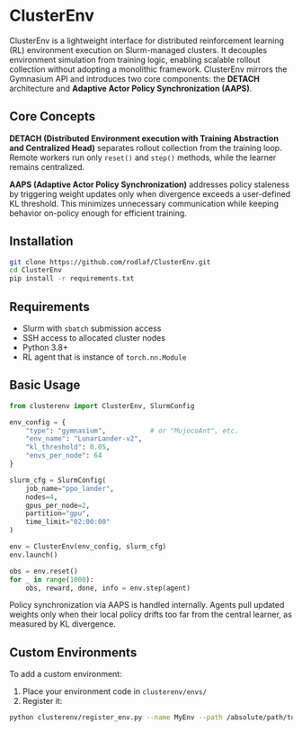 # ClusterEnv

ClusterEnv is a lightweight interface for distributed reinforcement learning (RL) environment execution on Slurm-managed clusters. It decouples environment simulation from training logic, enabling scalable rollout collection without adopting a monolithic framework. ClusterEnv mirrors the Gymnasium API and introduces two core components: the **DETACH** architecture and **Adaptive Actor Policy Synchronization (AAPS)**.

## Core Concepts

**DETACH (Distributed Environment execution with Training Abstraction and Centralized Head)** separates rollout collection from the training loop. Remote workers run only `reset()` and `step()` methods, while the learner remains centralized.

**AAPS (Adaptive Actor Policy Synchronization)** addresses policy staleness by triggering weight updates only when divergence exceeds a user-defined KL threshold. This minimizes unnecessary communication while keeping behavior on-policy enough for efficient training.

## Installation

```bash
git clone https://github.com/rodlaf/ClusterEnv.git
cd ClusterEnv
pip install -r requirements.txt
```

## Requirements

* Slurm with `sbatch` submission access
* SSH access to allocated cluster nodes
* Python 3.8+
* RL agent that is instance of `torch.nn.Module`

## Basic Usage

```python
from clusterenv import ClusterEnv, SlurmConfig

env_config = {
    "type": "gymnasium",           # or "MujocoAnt", etc.
    "env_name": "LunarLander-v2",
    "kl_threshold": 0.05,
    "envs_per_node": 64
}

slurm_cfg = SlurmConfig(
    job_name="ppo_lander",
    nodes=4,
    gpus_per_node=2,
    partition="gpu",
    time_limit="02:00:00"
)

env = ClusterEnv(env_config, slurm_cfg)
env.launch()

obs = env.reset()
for _ in range(1000):
    obs, reward, done, info = env.step(agent)
```

Policy synchronization via AAPS is handled internally. Agents pull updated weights only when their local policy drifts too far from the central learner, as measured by KL divergence.

## Custom Environments

To add a custom environment:

1. Place your environment code in `clusterenv/envs/`
2. Register it:

```bash
python clusterenv/register_env.py --name MyEnv --path /absolute/path/to/my_env.py
```

